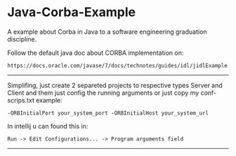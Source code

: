 # Java-Corba-Example
A example about Corba in Java to a software engineering graduation discipline.

Follow the default java doc about CORBA implementation on: 

    https://docs.oracle.com/javase/7/docs/technotes/guides/idl/jidlExample.html 
       
-----------------------------------------------------------------------------------------------

Simplifing, just create 2 separeted projects to respective types Server and Client and 
them just config the running arguments or just copy my conf-scrips.txt example:
    
    -ORBInitialPort your_system_port -ORBInitialHost your_system_url

In intellij u can found this in:
    
    Run -> Edit Configurations... -> Program arguments field
    
-----------------------------------------------------------------------------------------------
